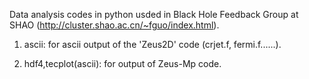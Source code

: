 
Data analysis codes in python usded in Black Hole Feedback Group at SHAO (http://cluster.shao.ac.cn/~fguo/index.html).

1. ascii:  for ascii output of the 'Zeus2D' code (crjet.f, fermi.f......).  

2. hdf4,tecplot(ascii): for output of Zeus-Mp code.
